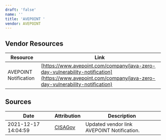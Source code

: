 ```yaml
---
draft: 'false'
name: ''
title: 'AVEPOINT '
vendor: AVEPOINT
---
```


## Vendor Resources
| Resource | Link |
| --- | --- |
| AVEPOINT Notification | [https://www.avepoint.com/company/java-zero-day-vulnerability-notification](https://www.avepoint.com/company/java-zero-day-vulnerability-notification) |



## Sources
| Date | Attribution | Description |
| --- | --- | --- |
| 2021-12-17 14:04:59 | [CISAGov](https://raw.githubusercontent.com/cisagov/log4j-affected-db/develop/README.md) | Updated vendor link AVEPOINT Notification.  |
